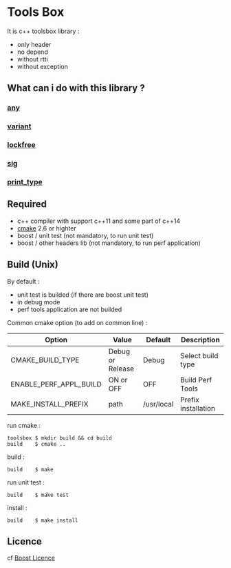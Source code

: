# Tools Box

It is c++ toolsbox library :
* only header
* no depend
* without rtti
* without exception

## What can i do with this library ?

### [any](https://github.com/EVaillant/toolsbox/wiki/any)
### [variant](https://github.com/EVaillant/toolsbox/wiki/variant)
### [lockfree](https://github.com/EVaillant/toolsbox/wiki/lockfree)
### [sig](https://github.com/EVaillant/toolsbox/wiki/sig)
### [print_type](https://github.com/EVaillant/toolsbox/wiki/print_type)

## Required

* c++ compiler with support c++11 and some part of c++14
* [cmake](https://cmake.org/) 2.6 or highter
* boost / unit test (not mandatory, to run unit test)
* boost / other headers lib (not mandatory, to run perf application)

## Build (Unix)

By default :
* unit test is builded (if there are boost unit test)
* in debug mode
* perf tools application are not builded

Common cmake option (to add on common line) :

 Option | Value | Default | Description
--------| ------|---------|------------
CMAKE_BUILD_TYPE | Debug or Release | Debug | Select build type
ENABLE_PERF_APPL_BUILD | ON or OFF | OFF | Build Perf Tools
MAKE_INSTALL_PREFIX | path | /usr/local | Prefix installation


run cmake :

```shell
toolsbox $ mkdir build && cd build
build    $ cmake ..
```

build :

```shell
build    $ make
```

run unit test :

```shell
build    $ make test
```

install :

```shell
build    $ make install
```

## Licence

cf [Boost Licence](http://www.boost.org/LICENSE_1_0.txt)
